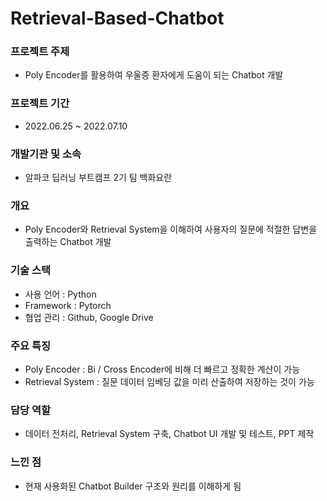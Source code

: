 # Retrieval-Based-Chatbot

### 프로젝트 주제
* Poly Encoder를 활용하여 우울증 환자에게 도움이 되는 Chatbot 개발

### 프로젝트 기간
* 2022.06.25 ~ 2022.07.10 

### 개발기관 및 소속
* 알파코 딥러닝 부트캠프 2기 팀 백화요란

### 개요
* Poly Encoder와 Retrieval System을 이해하여 사용자의 질문에 적절한 답변을 출력하는 Chatbot 개발 

### 기술 스택
* 사용 언어 : Python
* Framework : Pytorch
* 협업 관리 : Github, Google Drive

### 주요 특징
* Poly Encoder : Bi / Cross Encoder에 비해 더 빠르고 정확한 계산이 가능 
* Retrieval System : 질문 데이터 임베딩 값을 미리 산출하여 저장하는 것이 가능

### 담당 역할
* 데이터 전처리, Retrieval System 구축, Chatbot UI 개발 및 테스트, PPT 제작

### 느낀 점
* 현재 사용화된 Chatbot Builder 구조와 원리를 이해하게 됨
